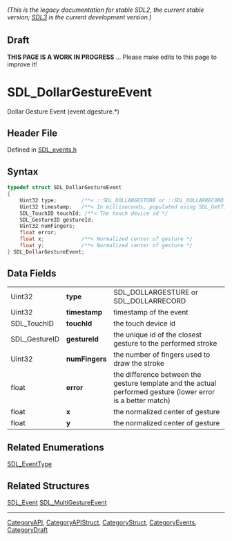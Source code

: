 ###### (This is the legacy documentation for stable SDL2, the current stable version; [SDL3](https://wiki.libsdl.org/SDL3/) is the current development version.)

## Draft

**THIS PAGE IS A WORK IN PROGRESS** ... Please make edits to this page to improve it!
# SDL_DollarGestureEvent

Dollar Gesture Event (event.dgesture.*)

## Header File

Defined in [SDL_events.h](https://github.com/libsdl-org/SDL/blob/SDL2/include/SDL_events.h)

## Syntax

```c
typedef struct SDL_DollarGestureEvent
{
    Uint32 type;        /**< ::SDL_DOLLARGESTURE or ::SDL_DOLLARRECORD */
    Uint32 timestamp;   /**< In milliseconds, populated using SDL_GetTicks() */
    SDL_TouchID touchId; /**< The touch device id */
    SDL_GestureID gestureId;
    Uint32 numFingers;
    float error;
    float x;            /**< Normalized center of gesture */
    float y;            /**< Normalized center of gesture */
} SDL_DollarGestureEvent;
```

## Data Fields

|               |                |                                                                                                              |
| ------------- | -------------- | ------------------------------------------------------------------------------------------------------------ |
| Uint32        | **type**       | SDL_DOLLARGESTURE or SDL_DOLLARRECORD                                                                        |
| Uint32        | **timestamp**  | timestamp of the event                                                                                       |
| SDL_TouchID   | **touchId**    | the touch device id                                                                                          |
| SDL_GestureID | **gestureId**  | the unique id of the closest gesture to the performed stroke                                                 |
| Uint32        | **numFingers** | the number of fingers used to draw the stroke                                                                |
| float         | **error**      | the difference between the gesture template and the actual performed gesture (lower error is a better match) |
| float         | **x**          | the normalized center of gesture                                                                             |
| float         | **y**          | the normalized center of gesture                                                                             |

<!-- <span style="color: green;">Worth changing touchId and gestureId to touchID and gestureID for consistency?</span> -->

## Related Enumerations

[SDL_EventType](SDL_EventType)

## Related Structures

[SDL_Event](SDL_Event)
[SDL_MultiGestureEvent](SDL_MultiGestureEvent)

----
[CategoryAPI](CategoryAPI), [CategoryAPIStruct](CategoryAPIStruct), [CategoryStruct](CategoryStruct), [CategoryEvents](CategoryEvents), [CategoryDraft](CategoryDraft)


